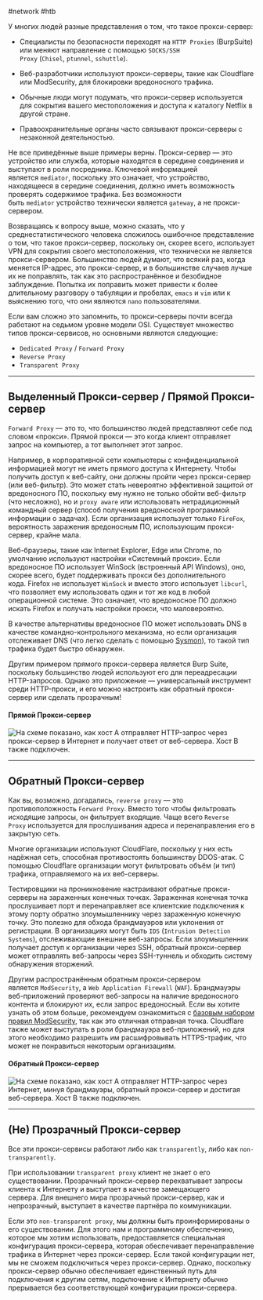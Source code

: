 #network #htb 

У многих людей разные представления о том, что такое прокси-сервер:

- Специалисты по безопасности переходят на `HTTP Proxies` (BurpSuite) или меняют направление с помощью `SOCKS/SSH Proxy` (`Chisel`, `ptunnel`, `sshuttle`).
    
- Веб-разработчики используют прокси-серверы, такие как Cloudflare или ModSecurity, для блокировки вредоносного трафика.
    
- Обычные люди могут подумать, что прокси-сервер используется для сокрытия вашего местоположения и доступа к каталогу Netflix в другой стране.
    
- Правоохранительные органы часто связывают прокси-серверы с незаконной деятельностью.
    

Не все приведённые выше примеры верны. Прокси-сервер — это устройство или служба, которые находятся в середине соединения и выступают в роли посредника. Ключевой информацией является `mediator`, поскольку это означает, что устройство, находящееся в середине соединения, должно иметь возможность проверять содержимое трафика. Без возможности быть `mediator` устройство технически является `gateway`, а не прокси-сервером.

Возвращаясь к вопросу выше, можно сказать, что у среднестатистического человека сложилось ошибочное представление о том, что такое прокси-сервер, поскольку он, скорее всего, использует VPN для сокрытия своего местоположения, что технически не является прокси-сервером. Большинство людей думают, что всякий раз, когда меняется IP-адрес, это прокси-сервер, и в большинстве случаев лучше их не поправлять, так как это распространённое и безобидное заблуждение. Попытка их поправить может привести к более длительному разговору о табуляции и пробелах, `emacs` и `vim` или к выяснению того, что они являются `nano` пользователями.

Если вам сложно это запомнить, то прокси-серверы почти всегда работают на седьмом уровне модели OSI. Существует множество типов прокси-сервисов, но основными являются следующие:

- `Dedicated Proxy` / `Forward Proxy`
- `Reverse Proxy`
- `Transparent Proxy`

---

## Выделенный Прокси-сервер / Прямой Прокси-сервер

`Forward Proxy` — это то, что большинство людей представляют себе под словом «прокси». Прямой прокси — это когда клиент отправляет запрос на компьютер, а тот выполняет этот запрос.

Например, в корпоративной сети компьютеры с конфиденциальной информацией могут не иметь прямого доступа к Интернету. Чтобы получить доступ к веб-сайту, они должны пройти через прокси-сервер (или веб-фильтр). Это может стать невероятно эффективной защитой от вредоносного ПО, поскольку ему нужно не только обойти веб-фильтр (что несложно), но и `proxy aware` или использовать нетрадиционный командный сервер (способ получения вредоносной программой информации о задачах). Если организация использует только `FireFox`, вероятность заражения вредоносным ПО, использующим прокси-сервер, крайне мала.

Веб-браузеры, такие как Internet Explorer, Edge или Chrome, по умолчанию используют настройки «Системный прокси». Если вредоносное ПО использует WinSock (встроенный API Windows), оно, скорее всего, будет поддерживать прокси без дополнительного кода. Firefox не использует `WinSock` и вместо этого использует `libcurl`, что позволяет ему использовать один и тот же код в любой операционной системе. Это означает, что вредоносное ПО должно искать Firefox и получать настройки прокси, что маловероятно.

В качестве альтернативы вредоносное ПО может использовать DNS в качестве командно-контрольного механизма, но если организация отслеживает DNS (что легко сделать с помощью [Sysmon](https://medium.com/falconforce/sysmon-11-dns-improvements-and-filedelete-events-7a74f17ca842)), то такой тип трафика будет быстро обнаружен.

Другим примером прямого прокси-сервера является Burp Suite, поскольку большинство людей используют его для переадресации HTTP-запросов. Однако это приложение — универсальный инструмент среди HTTP-прокси, и его можно настроить как обратный прокси-сервер или сделать прозрачным!

#### Прямой Прокси-сервер

![На схеме показано, как хост A отправляет HTTP-запрос через прокси-сервер в Интернет и получает ответ от веб-сервера. Хост B также подключен.](https://academy.hackthebox.com/storage/modules/34/redesigned/forward_proxy.png)

---

## Обратный Прокси-сервер

Как вы, возможно, догадались, `reverse proxy` — это противоположность `Forward Proxy`. Вместо того чтобы фильтровать исходящие запросы, он фильтрует входящие. Чаще всего `Reverse Proxy` используется для прослушивания адреса и перенаправления его в закрытую сеть.

Многие организации используют CloudFlare, поскольку у них есть надёжная сеть, способная противостоять большинству DDOS-атак. С помощью Cloudflare организации могут фильтровать объём (и тип) трафика, отправляемого на их веб-серверы.

Тестировщики на проникновение настраивают обратные прокси-серверы на зараженных конечных точках. Зараженная конечная точка прослушивает порт и перенаправляет все клиентские подключения к этому порту обратно злоумышленнику через зараженную конечную точку. Это полезно для обхода брандмауэров или уклонения от регистрации. В организациях могут быть `IDS` (`Intrusion Detection Systems`), отслеживающие внешние веб-запросы. Если злоумышленник получает доступ к организации через SSH, обратный прокси-сервер может отправлять веб-запросы через SSH-туннель и обходить систему обнаружения вторжений.

Другим распространённым обратным прокси-сервером является `ModSecurity`, а `Web Application Firewall` (`WAF`). Брандмауэры веб-приложений проверяют веб-запросы на наличие вредоносного контента и блокируют их, если запрос вредоносный. Если вы хотите узнать об этом больше, рекомендуем ознакомиться с [базовым набором правил ModSecurity](https://owasp.org/www-project-modsecurity-core-rule-set/), так как это отличная отправная точка. Cloudflare также может выступать в роли брандмауэра веб-приложений, но для этого необходимо разрешить им расшифровывать HTTPS-трафик, что может не понравиться некоторым организациям.

#### Обратный Прокси-сервер

![На схеме показано, как хост A отправляет HTTP-запрос через Интернет, минуя брандмауэры, обратный прокси-сервер и достигая веб-сервера. Хост B также подключен.](https://academy.hackthebox.com/storage/modules/34/redesigned/reverse_proxy.png)

---

## (Не) Прозрачный Прокси-сервер

Все эти прокси-сервисы работают либо как `transparently`, либо как `non-transparently`.

При использовании `transparent proxy` клиент не знает о его существовании. Прозрачный прокси-сервер перехватывает запросы клиента к Интернету и выступает в качестве замещающего сервера. Для внешнего мира прозрачный прокси-сервер, как и непрозрачный, выступает в качестве партнёра по коммуникации.

Если это `non-transparent proxy`, мы должны быть проинформированы о его существовании. Для этого нам и программному обеспечению, которое мы хотим использовать, предоставляется специальная конфигурация прокси-сервера, которая обеспечивает перенаправление трафика в Интернет через прокси-сервер. Если такой конфигурации нет, мы не сможем подключиться через прокси-сервер. Однако, поскольку прокси-сервер обычно обеспечивает единственный путь для подключения к другим сетям, подключение к Интернету обычно прерывается без соответствующей конфигурации прокси-сервера.